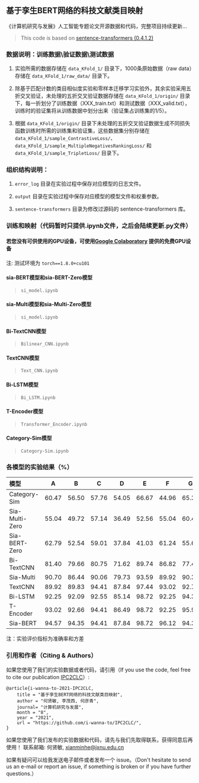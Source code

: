 ## 基于孪生BERT网络的科技文献类目映射

《计算机研究与发展》人工智能专题论文开源数据和代码，完整项目持续更新...

> This code is based on [sentence-transformers (0.4.1.2)](https://github.com/UKPLab/sentence-transformers)


### 数据说明：训练数据\验证数据\测试数据

1. 实验所需的数据存储在 `data_KFold_1/` 目录下，1000条原始数据（raw data）存储在 `data_KFold_1/raw_data/` 目录下。

2. 除基于匹配计数的类目相似度实验和零样本迁移学习实验外，其余实验采用五折交叉验证，未处理的五折交叉验证数据存储在 `data_KFold_1/origin/` 目录下，每一折划分了训练数据（XXX_train.txt）和测试数据（XXX_valid.txt），训练时的验证集将从训练数据中划分出来（验证集占训练集的1/5）。

3. 根据 `data_KFold_1/origin/` 目录下未处理的五折交叉验证数据生成不同损失函数训练时所需的训练集和验证集，这些数据集分别存储在 
`data_KFold_1/sample_ContrastiveLoss/`、`data_KFold_1/sample_MultipleNegativesRankingLoss/` 和 `data_KFold_1/sample_TripletLoss/` 目录下。


### 组织结构说明：

1. `error_log` 目录在实验过程中保存对应模型的日志文件。

2. `output` 目录在实验过程中保存对应模型的模型文件和权重参数。

3. `sentence-transformers` 目录为修改过源码的 sentence-transformers 库。


### 训练和映射（代码暂时只提供.ipynb文件，之后会陆续更新.py文件）

#### 若您没有可供使用的GPU设备，可使用[Google Colaboratory](https://colab.research.google.com/notebooks/intro.ipynb) 提供的免费GPU设备

注: 测试环境为 `torch==1.8.0+cu101`

#### sia-BERT模型和sia-BERT-Zero模型

> `si_model.ipynb`

#### sia-Multi模型和sia-Multi-Zero模型

> `si_model.ipynb`

#### Bi-TextCNN模型

> `Bilinear_CNN.ipynb`

#### TextCNN模型

> `Text_CNN.ipynb`

#### Bi-LSTM模型

> `Bi_LSTM.ipynb`

#### T-Encoder模型

> `Transformer_Encoder.ipynb`

#### Category-Sim模型

> `Category-Sim.ipynb`


### 各模型的实验结果（%）

| 模型 | A | B | C | D | E | F | G | H | AVE | 10^-2×VAR |
| :--|:--:|:--:|:--:|:--:|:--:|:--:|:--:|:--:|:--:|:--:|
| Category-Sim | 60.47 | 56.50 | 57.76 | 54.05 | 66.67 | 44.96 | 65.32 | 47.66 | 56.30 | |
| Sia-Multi-Zero | 55.04 | 49.72 | 57.14 | 36.49 | 52.56 | 55.04 | 60.48 | 64.06 | 54.70 | |
| Sia-BERT-Zero | 62.79 | 52.54 | 59.01 | 37.84 | 41.03 | 61.24 | 55.65 | 56.25 | 54.90 | |
| Bi-TextCNN | 81.40 | 79.66 | 80.75 | 71.62 | 89.74 | 86.82 | 77.42 | 75.00 | 80.30 |16.86 |
| Sia-Multi | 90.70 | 86.44 | 90.06 | 79.73 | 93.59 | 89.92 | 90.32 | 88.28 | 88.80 |5.56 |
| TextCNN | 89.92 | 89.83 | 94.41 | 87.84 | 97.44 | 93.02 | 92.74 | 87.50 | 91.50 |1.70 |
| Bi-LSTM | 92.25 | 92.09 | 92.55 | 85.14 | 98.72 | 92.25 | 94.35 | 88.28 | 92.00 |0.50 |
| T-Encoder | 93.02 | 92.66 | 94.41 | 86.49 | 98.72 | 92.25 | 95.97 | 85.16 | 92.40 |1.74 |
| Sia-BERT | 94.57 | 94.35 | 94.41 | 87.84 | 98.72 | 96.12 | 94.35 | 90.63 | 94.00 |1.10 |

注：实验评价指标为准确率和方差


### 引用和作者（Citing & Authors）
如果您使用了我们的实验数据或者代码，请引用（If you use the code, feel free to cite our publication [IPC2CLC](https://github.com/i-wanna-to/IPC2CLC/)）:
``` 
@article{i-wanna-to-2021-IPC2CLC,
    title = "基于孪生BERT网络的科技文献类目映射",
    author = "何贤敏, 李茂西, 何彦青", 
    journal= "计算机研究与发展",
    month = "8",
    year = "2021",
    url = "https://github.com/i-wanna-to/IPC2CLC/",
}
```

如果您使用了我们发布的实验数据和代码，请先与我们先取得联系，获得同意后再使用！
联系邮箱: 何贤敏, xianminhe@jxnu.edu.cn

如果有疑问可以给我发送电子邮件或者发布一个 issue。（Don't hesitate to send us an e-mail or report an issue, if something is broken or if you have further questions.）
